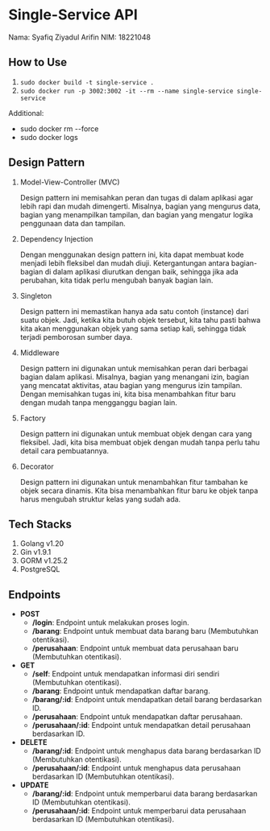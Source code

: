 # Single-Service API
Nama: Syafiq Ziyadul Arifin
NIM: 18221048

## How to Use
1. `sudo docker build -t single-service .`
2. `sudo docker run -p 3002:3002 -it --rm --name single-service single-service`

Additional:
* sudo docker rm --force <id>
* sudo docker logs <id>

## Design Pattern
1. Model-View-Controller (MVC)
    
    Design pattern ini memisahkan peran dan tugas di dalam aplikasi agar lebih rapi dan mudah dimengerti. Misalnya, bagian yang mengurus data, bagian yang menampilkan tampilan, dan bagian yang mengatur logika penggunaan data dan tampilan.
2. Dependency Injection

    Dengan menggunakan design pattern ini, kita dapat membuat kode menjadi lebih fleksibel dan mudah diuji. Ketergantungan antara bagian-bagian di dalam aplikasi diurutkan dengan baik, sehingga jika ada perubahan, kita tidak perlu mengubah banyak bagian lain.
3. Singleton

    Design pattern ini memastikan hanya ada satu contoh (instance) dari suatu objek. Jadi, ketika kita butuh objek tersebut, kita tahu pasti bahwa kita akan menggunakan objek yang sama setiap kali, sehingga tidak terjadi pemborosan sumber daya.
4. Middleware

    Design pattern ini digunakan untuk memisahkan peran dari berbagai bagian dalam aplikasi. Misalnya, bagian yang menangani izin, bagian yang mencatat aktivitas, atau bagian yang mengurus izin tampilan. Dengan memisahkan tugas ini, kita bisa menambahkan fitur baru dengan mudah tanpa mengganggu bagian lain.
5. Factory

    Design pattern ini digunakan untuk membuat objek dengan cara yang fleksibel. Jadi, kita bisa membuat objek dengan mudah tanpa perlu tahu detail cara pembuatannya.
6. Decorator

    Design pattern ini digunakan untuk menambahkan fitur tambahan ke objek secara dinamis. Kita bisa menambahkan fitur baru ke objek tanpa harus mengubah struktur kelas yang sudah ada.

## Tech Stacks
1. Golang v1.20
2. Gin v1.9.1
3. GORM v1.25.2
4. PostgreSQL

## Endpoints
* **POST**
    * **/login**: Endpoint untuk melakukan proses login.
    * **/barang**: Endpoint untuk membuat data barang baru (Membutuhkan otentikasi).
    * **/perusahaan**: Endpoint untuk membuat data perusahaan baru (Membutuhkan otentikasi).
* **GET**
    * **/self**: Endpoint untuk mendapatkan informasi diri sendiri (Membutuhkan otentikasi).
    * **/barang**: Endpoint untuk mendapatkan daftar barang.
    * **/barang/:id**: Endpoint untuk mendapatkan detail barang berdasarkan ID.
    * **/perusahaan**: Endpoint untuk mendapatkan daftar perusahaan.
    * **/perusahaan/:id**: Endpoint untuk mendapatkan detail perusahaan berdasarkan ID.
* **DELETE**
    * **/barang/:id**: Endpoint untuk menghapus data barang berdasarkan ID (Membutuhkan otentikasi).
    * **/perusahaan/:id**: Endpoint untuk menghapus data perusahaan berdasarkan ID (Membutuhkan otentikasi).
* **UPDATE**
    * **/barang/:id**: Endpoint untuk memperbarui data barang berdasarkan ID (Membutuhkan otentikasi).
    * **/perusahaan/:id**: Endpoint untuk memperbarui data perusahaan berdasarkan ID (Membutuhkan otentikasi).